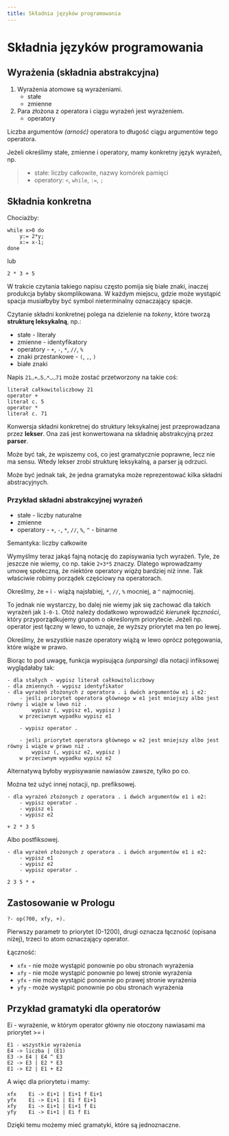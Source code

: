 ```yaml
---
title: Składnia języków programowania
---
```


# Składnia języków programowania

## Wyrażenia (składnia abstrakcyjna)

1. Wyrażenia atomowe są wyrażeniami.
    - stałe
    - zmienne
2. Para złożona z operatora i ciągu wyrażeń jest wyrażeniem.
    - operatory

Liczba argumentów _(arność)_ operatora to długość ciągu argumentów tego operatora.

Jeżeli określimy stałe, zmienne i operatory, mamy konkretny język wyrażeń, np.

> - stałe: liczby całkowite, nazwy komórek pamięci
> - operatory: `<`, `while`, `:=`, `;`

## Składnia konkretna

Chociażby:

    while x>0 do
        y:= 2*y;
        x:= x-1;
    done

lub

    2 * 3 + 5

W trakcie czytania takiego napisu często pomija się białe znaki, inaczej produkcja byłaby skomplikowana. W każdym miejscu, gdzie może wystąpić spacja musiałbyby być symbol nieterminalny oznaczający spacje.

Czytanie składni konkretnej polega na dzielenie na _tokeny_, które tworzą **strukturę leksykalną**, np.:

- stałe - literały
- zmienne - identyfikatory
- operatory - `+`, `-`, `*`, `//`, `%`
- znaki przestankowe - `(`, `,`, `)`
- białe znaki

Napis `21◡+◡5◡*◡◡71` może zostać przetworzony na takie coś:
    
    literał całkowitoliczbowy 21
    operator +
    literał c. 5
    operator *
    literał c. 71

Konwersja składni konkretnej do struktury leksykalnej jest przeprowadzana przez **lekser**. Ona zaś jest konwertowana na składnię abstrakcyjną przez **parser**.

Może być tak, że wpiszemy coś, co jest gramatycznie poprawne, lecz nie ma sensu. Wtedy lekser zrobi strukturę leksykalną, a parser ją odrzuci.

Może być jednak tak, że jedna gramatyka może reprezentować kilka składni abstracyjnych.

### Przykład składni abstrakcyjnej wyrażeń

- stałe - liczby naturalne
- zmienne
- operatory - `+`, `-`, `*`, `//`, `%`, `^` - binarne

Semantyka: liczby całkowite

Wymyślmy teraz jakąś fajną notację do zapisywania tych wyrażeń. Tyle, że jeszcze nie wiemy, co np. takie `2+3*5` znaczy. Dlatego wprowadzamy umowę społeczną, że niektóre operatory _wiążą_ bardziej niż inne. Tak właściwie robimy porządek częściowy na operatorach.

Określmy, że `+` i `-` wiążą najsłabiej, `*`, `//`, `%` mocniej, a `^` najmocniej.

To jednak nie wystarczy, bo dalej nie wiemy jak się zachować dla takich wyrażeń jak `1-0-1`. Otóż należy dodatkowo wprowadzić _kierunek łączności_, który przyporządkujemy grupom o określonym priorytecie. Jeżeli np. operator jest łączny w lewo, to uznaje, że wyższy priorytet ma ten po lewej.

Określmy, że wszystkie nasze operatory wiążą w lewo oprócz potęgowania, które wiąże w prawo.

Biorąc to pod uwagę, funkcja wypisująca _(unparsing)_ dla notacji infiksowej wyglądałaby tak:

    - dla stałych - wypisz literał całkowitoliczbowy
    - dla zmiennych - wypisz identyfikator
    - dla wyrażeń złożonych z operatora . i dwóch argumentów e1 i e2:
        - jeśli priorytet operatora głównego w e1 jest mniejszy albo jest równy i wiąże w lewo niż .
            wypisz (, wypisz e1, wypisz )
        w przeciwnym wypadku wypisz e1
        
        - wypisz operator .

        - jeśli priorytet operatora głównego w e2 jest mniejszy albo jest równy i wiąże w prawo niż .
            wypisz (, wypisz e2, wypisz )
        w przeciwnym wypadku wypisz e2

Alternatywą byłoby wypisywanie nawiasów zawsze, tylko po co.

Można też użyć innej notacji, np. prefiksowej.

    - dla wyrażeń złożonych z operatora . i dwóch argumentów e1 i e2:
        - wypisz operator .
        - wypisz e1
        - wypisz e2

    + 2 * 3 5

Albo postfiksowej.

    - dla wyrażeń złożonych z operatora . i dwóch argumentów e1 i e2:
        - wypisz e1
        - wypisz e2
        - wypisz operator .

    2 3 5 * +

## Zastosowanie w Prologu

    ?- op(700, xfy, +).

Pierwszy parametr to priorytet (0-1200), drugi oznacza łączność (opisana niżej), trzeci to atom oznaczający operator.

Łączność:

- `xfx` - nie może wystąpić ponownie po obu stronach wyrażenia
- `xfy` - nie może wystąpić ponownie po lewej stronie wyrażenia 
- `yfx` - nie może wystąpić ponownie po prawej stronie wyrażenia
- `yfy` - może wystąpić ponownie po obu stronach wyrażenia

## Przykład gramatyki dla operatorów

Ei - wyrażenie, w którym operator główny nie otoczony nawiasami ma priorytet >= i

    E1 - wszystkie wyrażenia
    E4 -> liczba | (E1)
    E3 -> E4 | E4 ^ E3
    E2 -> E3 | E2 * E3
    E1 -> E2 | E1 + E2

A więc dla priorytetu i mamy:

    xfx    Ei -> Ei+1 | Ei+1 f Ei+1
    yfx    Ei -> Ei+1 | Ei f Ei+1
    xfy    Ei -> Ei+1 | Ei+1 f Ei
    yfy    Ei -> Ei+1 | Ei f Ei

Dzięki temu możemy mieć gramatyki, które są jednoznaczne.

